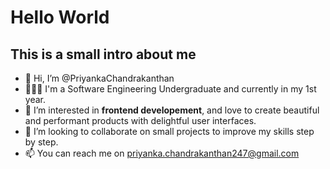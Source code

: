 # Hello World

## This is a small intro about me

- 👋 Hi, I’m @PriyankaChandrakanthan
- 👩🏾‍💻 I'm a Software Engineering Undergraduate and currently in my 1st year.
- 👀 I’m interested in **frontend developement**, and love to create beautiful and performant products with delightful user interfaces.
- 💞️ I’m looking to collaborate on small projects to improve my skills step by step.
- 📫 You can reach me on priyanka.chandrakanthan247@gmail.com

<!---
PriyankaChandrakanthan/PriyankaChandrakanthan is a ✨ special ✨ repository because its `README.md` (this file) appears on your GitHub profile.
You can click the Preview link to take a look at your changes.
--->
